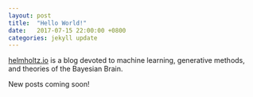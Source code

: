 ```yaml
---
layout: post
title:  "Hello World!"
date:   2017-07-15 22:00:00 +0800
categories: jekyll update
---
```

[helmholtz.io](http://helmholtz.io) is a blog devoted to machine learning, generative methods, and theories of the
Bayesian Brain.

New posts coming soon!
